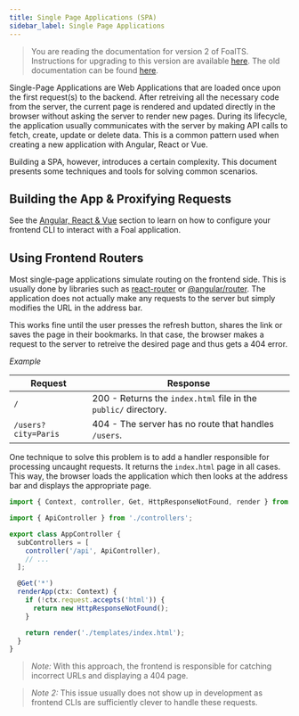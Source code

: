 ```yaml
---
title: Single Page Applications (SPA)
sidebar_label: Single Page Applications
---
```


> You are reading the documentation for version 2 of FoalTS. Instructions for upgrading to this version are available [here](../upgrade-to-v2/README.md). The old documentation can be found [here](https://foalts.org/docs/1.x/).

Single-Page Applications are Web Applications that are loaded once upon the first request(s) to the backend. After retreiving all the necessary code from the server, the current page is rendered and updated directly in the browser without asking the server to render new pages. During its lifecycle, the application usually communicates with the server by making API calls to fetch, create, update or delete data. This is a common pattern used when creating a new application with Angular, React or Vue.

Building a SPA, however, introduces a certain complexity. This document presents some techniques and tools for solving common scenarios.

## Building the App & Proxifying Requests

See the [Angular, React & Vue](./angular-react-vue.md) section to learn on how to configure your frontend CLI to interact with a Foal application.

## Using Frontend Routers

Most single-page applications simulate routing on the frontend side. This is usually done by libraries such as [react-router](https://reacttraining.com/react-router) or [@angular/router](https://angular.io/guide/router). The application does not actually make any requests to the server but simply modifies the URL in the address bar.

This works fine until the user presses the refresh button, shares the link or saves the page in their bookmarks. In that case, the browser makes a request to the server to retreive the desired page and thus gets a 404 error.

*Example*

| Request | Response |
| --- | --- |
| `/` | 200 - Returns the `index.html` file in the `public/` directory. |
| `/users?city=Paris` | 404 - The server has no route that handles `/users`. |

One technique to solve this problem is to add a handler responsible for processing uncaught requests. It returns the `index.html` page in all cases. This way, the browser loads the application which then looks at the address bar and displays the appropriate page.

```typescript
import { Context, controller, Get, HttpResponseNotFound, render } from '@foal/core';

import { ApiController } from './controllers';

export class AppController {
  subControllers = [
    controller('/api', ApiController),
    // ...
  ];

  @Get('*')
  renderApp(ctx: Context) {
    if (!ctx.request.accepts('html')) {
      return new HttpResponseNotFound();
    }

    return render('./templates/index.html');
  }
}
```

> *Note:* With this approach, the frontend is responsible for catching incorrect URLs and displaying a 404 page.

> *Note 2:* This issue usually does not show up in development as frontend CLIs are sufficiently clever to handle these requests.